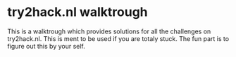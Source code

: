 # try2hack.nl walktrough #

This is a walktrough which provides solutions for all the challenges on try2hack.nl. This is ment to be used if you are totaly stuck. The fun part is to figure out this by your self.